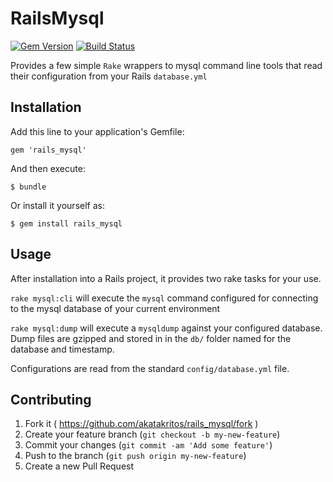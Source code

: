# RailsMysql

[![Gem Version](https://badge.fury.io/rb/rails_mysql.svg)](http://badge.fury.io/rb/rails_mysql)
[![Build Status](https://travis-ci.org/akatakritos/rails_mysql.svg?branch=master)](https://travis-ci.org/akatakritos/rails_mysql)

Provides a few simple `Rake` wrappers to mysql command line tools that read
their configuration from your Rails `database.yml`

## Installation

Add this line to your application's Gemfile:

    gem 'rails_mysql'

And then execute:

    $ bundle

Or install it yourself as:

    $ gem install rails_mysql

## Usage

After installation into a Rails project, it provides two rake tasks for your
use.

`rake mysql:cli` will execute the `mysql` command configured for connecting to
the mysql database of your current environment

`rake mysql:dump` will execute a `mysqldump` against your configured database.
Dump files are gzipped and stored in in the `db/` folder named for the database
and timestamp.

Configurations are read from the standard `config/database.yml` file.


## Contributing

1. Fork it ( https://github.com/akatakritos/rails_mysql/fork )
2. Create your feature branch (`git checkout -b my-new-feature`)
3. Commit your changes (`git commit -am 'Add some feature'`)
4. Push to the branch (`git push origin my-new-feature`)
5. Create a new Pull Request
